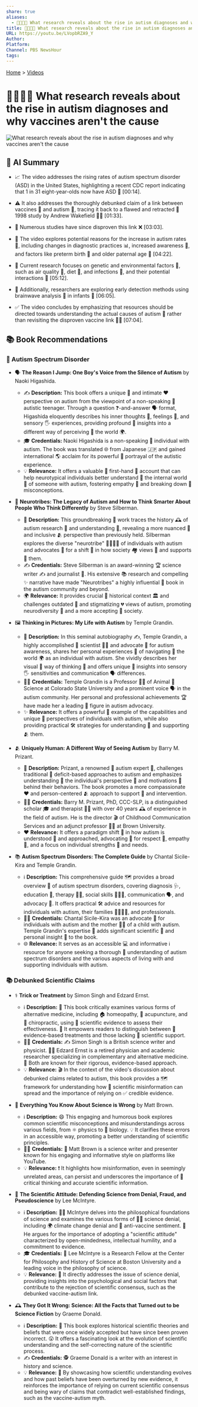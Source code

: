 ```yaml
---
share: true
aliases:
  - 🥼🧠🚫💉 What research reveals about the rise in autism diagnoses and why vaccines aren't the cause
title: 🥼🧠🚫💉 What research reveals about the rise in autism diagnoses and why vaccines aren't the cause
URL: https://youtu.be/LVopbRZA9_Y
Author: 
Platform: 
Channel: PBS NewsHour
tags: 
---
```

[Home](../index.md) > [Videos](./index.md)  
# 🥼🧠🚫💉 What research reveals about the rise in autism diagnoses and why vaccines aren't the cause  
![What research reveals about the rise in autism diagnoses and why vaccines aren't the cause](https://youtu.be/LVopbRZA9_Y)  
  
## 🤖 AI Summary  
  
* 📈 The video addresses the rising rates of autism spectrum disorder (ASD) in the United States, highlighting a recent CDC report indicating that 1 in 31 eight-year-olds now have ASD 🧩 [00:14].  
  
* ⚠️ It also addresses the thoroughly debunked claim of a link between vaccines 💉 and autism 🧩, tracing it back to a flawed and retracted 🚫 1998 study by Andrew Wakefield 👨‍⚕️ [01:33].  
  
* 🔬 Numerous studies have since disproven this link ❌ [03:03].  
  
* 🤔 The video explores potential reasons for the increase in autism rates 🧩, including changes in diagnostic practices 📊, increased awareness 📢, and factors like preterm birth 👶 and older paternal age 👴 [04:22].  
  
* 🧬 Current research focuses on genetic and environmental factors 🌿, such as air quality 💨, diet 🍎, and infections 🦠, and their potential interactions 🤝 [05:12].  
  
* 🧠 Additionally, researchers are exploring early detection methods using brainwave analysis 📡 in infants 👶 [06:05].  
  
* ✅ The video concludes by emphasizing that resources should be directed towards understanding the actual causes of autism 🧩 rather than revisiting the disproven vaccine link 💉❌ [07:04].  
  
## 📚 Book Recommendations  
  
### 🧩 Autism Spectrum Disorder  
  
- 🗣️ **The Reason I Jump: One Boy's Voice from the Silence of Autism** by Naoki Higashida.  
    - ✍️ **Description:** This book offers a unique 🌟 and intimate ❤️ perspective on autism from the viewpoint of a non-speaking 🙊 autistic teenager. Through a question ❓-and-answer 🗣️ format, Higashida eloquently describes his inner thoughts 🤔, feelings 🥰, and sensory 🖐️ experiences, providing profound 🧠 insights into a different way of perceiving 👀 the world 🌍.  
    - 🎓 **Credentials:** Naoki Higashida is a non-speaking 🙊 individual with autism. The book was translated 🌐 from Japanese 🇯🇵 and gained international 🌎 acclaim for its powerful 💪 portrayal of the autistic experience.  
    - 💡 **Relevance:** It offers a valuable 🥇 first-hand 🙋 account that can help neurotypical individuals better understand 🤔 the internal world 🌌 of someone with autism, fostering empathy 🤗 and breaking down 🧱 misconceptions.  
  
- 🧠 **Neurotribes: The Legacy of Autism and How to Think Smarter About People Who Think Differently** by Steve Silberman.  
    - 📜 **Description:** This groundbreaking 🚀 work traces the history 🕰️ of autism research 🔬 and understanding 🤔, revealing a more nuanced 🌈 and inclusive 🫂 perspective than previously held. Silberman explores the diverse "neurotribe" 👨‍👩‍👧‍👦 of individuals with autism and advocates 📣 for a shift 🔄 in how society 🏘️ views 👀 and supports 🤝 them.  
    - ✍️ **Credentials:** Steve Silberman is an award-winning 🏆 science writer ✍️ and journalist 📰. His extensive 📚 research and compelling ✨ narrative have made "Neurotribes" a highly influential 👑 book in the autism community and beyond.  
    - 🌍 **Relevance:** It provides crucial 🔑 historical context 🏛️ and challenges outdated 👴 and stigmatizing 💔 views of autism, promoting neurodiversity 🧠 and a more accepting 🥰 society.  
  
- 🖼️ **Thinking in Pictures: My Life with Autism** by Temple Grandin.  
    - 📖 **Description:** In this seminal autobiography ✍️, Temple Grandin, a highly accomplished 🥇 scientist 👩‍🔬 and advocate 📣 for autism awareness, shares her personal experiences 🥰 of navigating 🧭 the world 🌍 as an individual with autism. She vividly describes her visual 👀 way of thinking 🤔 and offers unique 🌟 insights into sensory 🖐️ sensitivities and communication 🗣️ differences.  
    - 👩‍🏫 **Credentials:** Temple Grandin is a Professor 👩‍🏫 of Animal 🐾 Science at Colorado State University and a prominent voice 🗣️ in the autism community. Her personal and professional achievements 🏆 have made her a leading 🚀 figure in autism advocacy.  
    - ✨ **Relevance:** It offers a powerful 💪 example of the capabilities and unique 🌟 perspectives of individuals with autism, while also providing practical 🛠️ strategies for understanding 🤔 and supporting 🫂 them.  
  
- 🫂 **Uniquely Human: A Different Way of Seeing Autism** by Barry M. Prizant.  
    - 📝 **Description:** Prizant, a renowned 🌟 autism expert 🧠, challenges traditional 👴 deficit-based approaches to autism and emphasizes understanding 🤔 the individual's perspective 👀 and motivations 🤔 behind their behaviors. The book promotes a more compassionate ❤️ and person-centered 🫂 approach to support 🤝 and intervention.  
    - 👩‍⚕️ **Credentials:** Barry M. Prizant, PhD, CCC-SLP, is a distinguished scholar 🎓 and therapist 👩‍⚕️ with over 40 years 🕰️ of experience in the field of autism. He is the director 🎬 of Childhood Communication Services and an adjunct professor 👩‍🏫 at Brown University.  
    - ❤️ **Relevance:** It offers a paradigm shift 🔄 in how autism is understood 🤔 and approached, advocating 📣 for respect 🙏, empathy 🤗, and a focus on individual strengths 💪 and needs.  
  
- 📚 **Autism Spectrum Disorders: The Complete Guide** by Chantal Sicile-Kira and Temple Grandin.  
    - ℹ️ **Description:** This comprehensive guide 🗺️ provides a broad overview 🔭 of autism spectrum disorders, covering diagnosis 🩺, education 🏫, therapy 🧑‍⚕️, social skills 🧑‍🤝‍🧑, communication 🗣️, and advocacy 📣. It offers practical 🛠️ advice and resources for individuals with autism, their families 👨‍👩‍👧‍👦, and professionals.  
    - 👩‍👧 **Credentials:** Chantal Sicile-Kira was an advocate 📣 for individuals with autism and the mother 👩‍👧 of a child with autism. Temple Grandin's expertise 🧠 adds significant scientific 🔬 and personal insight 🥰 to the book.  
    - 🌐 **Relevance:** It serves as an accessible 💻 and informative ℹ️ resource for anyone seeking a thorough 💯 understanding of autism spectrum disorders and the various aspects of living with and supporting individuals with autism.  
  
### 📚 Debunked Scientific Claims  
  
- ⚕️ **Trick or Treatment** by Simon Singh and Edzard Ernst.  
    - ℹ️ **Description:** 📖 This book critically examines various forms of alternative medicine, including 🏠 homeopathy, 📍 acupuncture, and 🦴 chiropractic, using 🔬 scientific evidence to assess their effectiveness. 💪 It empowers readers to distinguish between 🧪 evidence-based treatments and those lacking 🚫 scientific support.  
    - 👨‍🔬 **Credentials:** ✍️ Simon Singh is a British science writer and physicist. 👨‍⚕️ Edzard Ernst is a retired physician and academic researcher specializing in complementary and alternative medicine. 💯 Both are known for their rigorous, evidence-based approach.  
    - 💡 **Relevance:** 🎬 In the context of the video's discussion about debunked claims related to autism, this book provides a 🗺️ framework for understanding how 📢 scientific misinformation can spread and the importance of relying on ✅ credible evidence.  
  
- 🤪 **Everything You Know About Science is Wrong** by Matt Brown.  
    - ℹ️ **Description:** 😄 This engaging and humorous book explores common scientific misconceptions and misunderstandings across various fields, from ⚛️ physics to 🌿 biology. 💡 It clarifies these errors in an accessible way, promoting a better understanding of scientific principles.  
    - 👨‍💻 **Credentials:** 🎤 Matt Brown is a science writer and presenter known for his engaging and informative style on platforms like YouTube.  
    - 💡 **Relevance:** ❗ It highlights how misinformation, even in seemingly unrelated areas, can persist and underscores the importance of 🧠 critical thinking and accurate scientific information.  
  
- 🤔 **The Scientific Attitude: Defending Science from Denial, Fraud, and Pseudoscience** by Lee McIntyre.  
    - ℹ️ **Description:** 👨‍🏫 McIntyre delves into the philosophical foundations of science and examines the various forms of 🙅‍♂️ science denial, including 🌍 climate change denial and 💉 anti-vaccine sentiment. 📣 He argues for the importance of adopting a "scientific attitude" characterized by open-mindedness, intellectual humility, and a commitment to evidence.  
    - 🎓 **Credentials:** 🔬 Lee McIntyre is a Research Fellow at the Center for Philosophy and History of Science at Boston University and a leading voice in the philosophy of science.  
    - 💡 **Relevance:** 🎯 It directly addresses the issue of science denial, providing insights into the psychological and social factors that contribute to the rejection of scientific consensus, such as the debunked vaccine-autism link.  
  
- 🕰️ **They Got It Wrong: Science: All the Facts that Turned out to be Science Fiction** by Graeme Donald.  
    - ℹ️ **Description:** 📜 This book explores historical scientific theories and beliefs that were once widely accepted but have since been proven incorrect. 😮 It offers a fascinating look at the evolution of scientific understanding and the self-correcting nature of the scientific process.  
    - ✍️ **Credentials:** 🕵️ Graeme Donald is a writer with an interest in history and science.  
    - 💡 **Relevance:** 🔄 By showcasing how scientific understanding evolves and how past beliefs have been overturned by new evidence, it reinforces the importance of relying on current scientific consensus and being wary of claims that contradict well-established findings, such as the vaccine-autism myth.  
